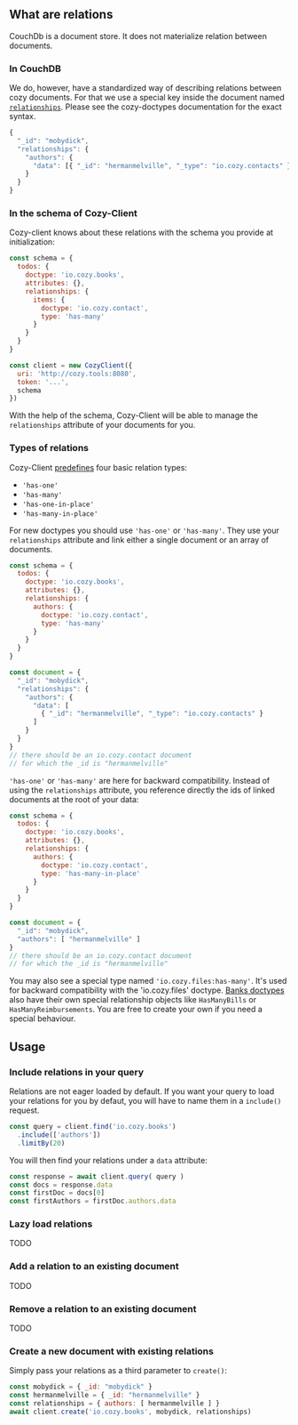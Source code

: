 ## What are relations

CouchDb is a document store. It does not materialize relation between documents.

### In CouchDB

We do, however, have a standardized way of describing relations between cozy documents. For that we use a special key inside the document named [`relationships`](https://github.com/cozy/cozy-doctypes#relationships). Please see the cozy-doctypes documentation for the exact syntax.

```javascript
{
  "_id": "mobydick",
  "relationships": {
    "authors": {
      "data": [{ "_id": "hermanmelville", "_type": "io.cozy.contacts" }]
    }
  }
}
```

### In the schema of Cozy-Client

Cozy-client knows about these relations with the schema you provide at initialization: 

```javascript
const schema = {
  todos: {
    doctype: 'io.cozy.books',
    attributes: {},
    relationships: {
      items: {
        doctype: 'io.cozy.contact',
        type: 'has-many'
      }
    }
  }
}

const client = new CozyClient({
  uri: 'http://cozy.tools:8080',
  token: '...',
  schema
})
```

With the help of the schema, Cozy-Client will be able to manage the `relationships` attribute of your documents for you.

### Types of relations

Cozy-Client [predefines](https://github.com/cozy/cozy-client/blob/master/packages/cozy-client/src/associations/helpers.js) four basic relation types: 

- `'has-one'`
- `'has-many'`
- `'has-one-in-place'`
- `'has-many-in-place'`

For new doctypes you should use `'has-one'` or `'has-many'`. They use your `relationships` attribute and link either a single document or an array of documents.

```javascript
const schema = {
  todos: {
    doctype: 'io.cozy.books',
    attributes: {},
    relationships: {
      authors: {
        doctype: 'io.cozy.contact',
        type: 'has-many'
      }
    }
  }
}
````

```javascript
const document = {
  "_id": "mobydick",
  "relationships": {
    "authors": {
      "data": [
        { "_id": "hermanmelville", "_type": "io.cozy.contacts" }
      ]
    }
  }
}
// there should be an io.cozy.contact document 
// for which the _id is "hermanmelville"
```

`'has-one'` or `'has-many'` are here for backward compatibility. Instead of using the `relationships` attribute, you reference directly the ids of linked documents at the root of your data:

```javascript
const schema = {
  todos: {
    doctype: 'io.cozy.books',
    attributes: {},
    relationships: {
      authors: {
        doctype: 'io.cozy.contact',
        type: 'has-many-in-place'
      }
    }
  }
}
````

```javascript
const document = {
  "_id": "mobydick",
  "authors": [ "hermanmelville" ]
}
// there should be an io.cozy.contact document 
// for which the _id is "hermanmelville" 
```

You may also see a special type named `'io.cozy.files:has-many'`. It's used for backward compatibility with the 'io.cozy.files' doctype. [Banks doctypes](https://github.com/cozy/cozy-banks/blob/master/src/doctypes.js) also have their own special relationship objects like `HasManyBills` or `HasManyReimbursements`. You are free to create your own if you need a special behaviour.


## Usage

### Include relations in your query

Relations are not eager loaded by default. If you want your query to load your relations for you by defaut, you will have to name them in a `include()` request.

```javascript
const query = client.find('io.cozy.books')
  .include(['authors'])
  .limitBy(20)
```

You will then find your relations under a `data` attribute: 
```javascript 
const response = await client.query( query )
const docs = response.data
const firstDoc = docs[0]
const firstAuthors = firstDoc.authors.data
````

### Lazy load relations

TODO

### Add a relation to an existing document

TODO

### Remove a relation to an existing document

TODO

### Create a new document with existing relations

Simply pass your relations as a third parameter to `create()`:

```javascript
const mobydick = { _id: "mobydick" }
const hermanmelville = { _id: "hermanmelville" }
const relationships = { authors: [ hermanmelville ] }
await client.create('io.cozy.books', mobydick, relationships)
```
